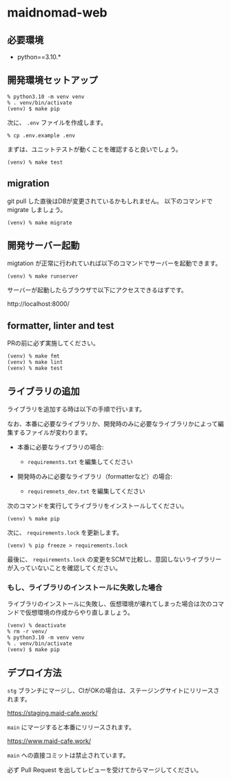 # maidnomad-web

## 必要環境
- python==3.10.*

## 開発環境セットアップ

```console
% python3.10 -m venv venv
% . venv/bin/activate
(venv) $ make pip
```

次に、 `.env` ファイルを作成します。

```console
% cp .env.example .env
```

まずは、ユニットテストが動くことを確認すると良いでしょう。

```console
(venv) % make test
```

## migration

git pull した直後はDBが変更されているかもしれません。
以下のコマンドで migrate しましょう。

```console
(venv) % make migrate
```

## 開発サーバー起動

migtation が正常に行われていれば以下のコマンドでサーバーを起動できます。

```console
(venv) % make runserver
```

サーバーが起動したらブラウザで以下にアクセスできるはずです。

http://localhost:8000/

## formatter, linter and test

PRの前に必ず実施してください。

```console
(venv) % make fmt
(venv) % make lint
(venv) % make test
```

## ライブラリの追加

ライブラリを追加する時は以下の手順で行います。

なお、本番に必要なライブラリか、開発時のみに必要なライブラリかによって編集するファイルが変わります。

- 本番に必要なライブラリの場合:

  - `requirements.txt` を編集してください

- 開発時のみに必要なライブラリ（formatterなど）の場合:

  - `requiremnets_dev.txt` を編集してください

次のコマンドを実行してライブラリをインストールしてください。

```console
(venv) % make pip
```

次に、 `requirements.lock` を更新します。

```console
(venv) % pip freeze > requirements.lock
```

最後に、 `requirements.lock` の変更をSCMで比較し、意図しないライブラリーが入っていないことを確認してください。

### もし、ライブラリのインストールに失敗した場合

ライブラリのインストールに失敗し、仮想環境が壊れてしまった場合は次のコマンドで仮想環境の作成からやり直しましょう。

```console
(venv) % deactivate
% rm -r venv/
% python3.10 -m venv venv
% . venv/bin/activate
(venv) $ make pip
```

## デプロイ方法

`stg` ブランチにマージし、CIがOKの場合は、ステージングサイトにリリースされます。

https://staging.maid-cafe.work/

`main` にマージすると本番にリリースされます。

https://www.maid-cafe.work/

`main` への直接コミットは禁止されています。

必ず Pull Request を出してレビューを受けてからマージしてください。